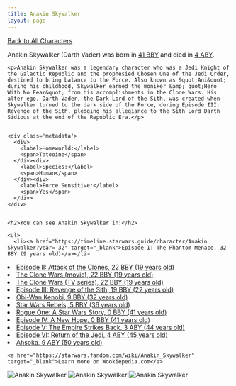 ```yaml
---
title: Anakin Skywalker
layout: page
---
```

<a href="/character" class="smaller">Back to All Characters</a>

<div class="container">
  <div class="col-10">
    <p>
    Anakin Skywalker (Darth Vader)     was born in <a href="https://timeline.starwars.guide/character/Anakin Skywalker?year=-41" target="_blank">41 BBY</a> and died in <a href="https://timeline.starwars.guide/character/Anakin Skywalker?year=4" target="_blank">4 ABY</a>.        
    </p>

    <p>Anakin Skywalker was a legendary character who was a Jedi Knight of the Galactic Republic and the prophesied Chosen One of the Jedi Order, destined to bring balance to the Force. Also known as &quot;Ani&quot; during his childhood, Skywalker earned the moniker &amp; quot;Hero With No Fear&quot; from his accomplishments in the Clone Wars. His alter ego, Darth Vader, the Dark Lord of the Sith, was created when Skywalker turned to the dark side of the Force, during Episode III: Revenge of the Sith, pledging his allegiance to the Sith Lord Darth Sidious at the end of the Republic Era.</p>


    <div class='metadata'>
      <div>
        <label>Homeworld:</label>
        <span>Tatooine</span>
      </div><div>
        <label>Species:</label>
        <span>Human</span>
      </div><div>
        <label>Force Sensitive:</label>
        <span>Yes</span>
      </div>
    </div>


    <h2>You can see Anakin Skywalker in:</h2>

    <ul>
      <li><a href="https://timeline.starwars.guide/character/Anakin Skywalker?year=-32" target="_blank">Episode I: The Phantom Menace, 32 BBY (9 years old)</a></li>
  <li><a href="https://timeline.starwars.guide/character/Anakin Skywalker?year=-22" target="_blank">Episode II: Attack of the Clones, 22 BBY (19 years old)</a></li>
  <li><a href="https://timeline.starwars.guide/character/Anakin Skywalker?year=-22" target="_blank">The Clone Wars (movie), 22 BBY (19 years old)</a></li>
  <li><a href="https://timeline.starwars.guide/character/Anakin Skywalker?year=-22" target="_blank">The Clone Wars (TV series), 22 BBY (19 years old)</a></li>
  <li><a href="https://timeline.starwars.guide/character/Anakin Skywalker?year=-19" target="_blank">Episode III: Revenge of the Sith, 19 BBY (22 years old)</a></li>
  <li><a href="https://timeline.starwars.guide/character/Anakin Skywalker?year=-9" target="_blank">Obi-Wan Kenobi, 9 BBY (32 years old)</a></li>
  <li><a href="https://timeline.starwars.guide/character/Anakin Skywalker?year=-5" target="_blank">Star Wars Rebels, 5 BBY (36 years old)</a></li>
  <li><a href="https://timeline.starwars.guide/character/Anakin Skywalker?year=0" target="_blank">Rogue One: A Star Wars Story, 0 BBY (41 years old)</a></li>
  <li><a href="https://timeline.starwars.guide/character/Anakin Skywalker?year=0" target="_blank">Episode IV: A New Hope, 0 BBY (41 years old)</a></li>
  <li><a href="https://timeline.starwars.guide/character/Anakin Skywalker?year=3" target="_blank">Episode V: The Empire Strikes Back, 3 ABY (44 years old)</a></li>
  <li><a href="https://timeline.starwars.guide/character/Anakin Skywalker?year=4" target="_blank">Episode VI: Return of the Jedi, 4 ABY (45 years old)</a></li>
  <li><a href="https://timeline.starwars.guide/character/Anakin Skywalker?year=9" target="_blank">Ahsoka, 9 ABY (50 years old)</a></li>
    </ul>

    <a href="https://starwars.fandom.com/wiki/Anakin_Skywalker" target="_blank">Learn more on Wookiepedia.com</a>
  </div>
  <div class="character_image col-2">
    <img src="https://timeline.starwars.guide//images/anakin.png" alt="Anakin Skywalker" />
<img src="https://timeline.starwars.guide//images/vadar.png" alt="Anakin Skywalker" />
    <img src="https://timeline.starwars.guide//images/vadar-kid.jpg" alt="Anakin Skywalker" />
    <ins class="adsbygoogle"
      style="display:block"
      data-ad-client="ca-pub-6056590143595280"
      data-ad-slot="1622037034"
      data-ad-format="auto"
      data-full-width-responsive="true"></ins>
    <script>
        (adsbygoogle = window.adsbygoogle || []).push({});
    </script>
  </div>
</div>
